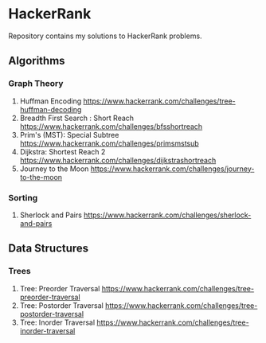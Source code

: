 # HackerRank
Repository contains my solutions to HackerRank problems. 

## Algorithms
### Graph Theory
1. Huffman Encoding
https://www.hackerrank.com/challenges/tree-huffman-decoding
2. Breadth First Search : Short Reach
https://www.hackerrank.com/challenges/bfsshortreach
3. Prim's (MST): Special Subtree 
https://www.hackerrank.com/challenges/primsmstsub
4. Dijkstra: Shortest Reach 2 
https://www.hackerrank.com/challenges/dijkstrashortreach
5. Journey to the Moon
https://www.hackerrank.com/challenges/journey-to-the-moon

### Sorting
1. Sherlock and Pairs
https://www.hackerrank.com/challenges/sherlock-and-pairs

## Data Structures
### Trees
1. Tree: Preorder Traversal 
https://www.hackerrank.com/challenges/tree-preorder-traversal
2. Tree: Postorder Traversal
https://www.hackerrank.com/challenges/tree-postorder-traversal
3. Tree: Inorder Traversal
https://www.hackerrank.com/challenges/tree-inorder-traversal
